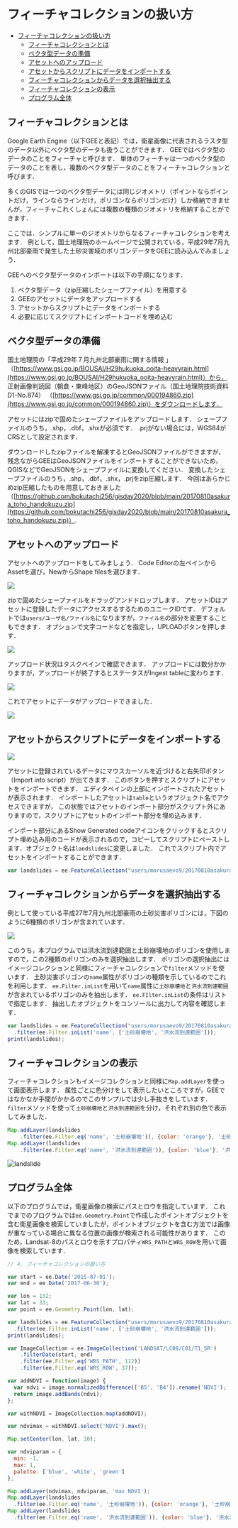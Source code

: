# フィーチャコレクションの扱い方
<!-- TOC depthFrom:1 depthTo:6 withLinks:1 updateOnSave:1 orderedList:0 -->

- [フィーチャコレクションの扱い方](#フィーチャコレクションの扱い方)
	- [フィーチャコレクションとは](#フィーチャコレクションとは)
	- [ベクタ型データの準備](#ベクタ型データの準備)
	- [アセットへのアップロード](#アセットへのアップロード)
	- [アセットからスクリプトにデータをインポートする](#アセットからスクリプトにデータをインポートする)
	- [フィーチャコレクションからデータを選択抽出する](#フィーチャコレクションからデータを選択抽出する)
	- [フィーチャコレクションの表示](#フィーチャコレクションの表示)
	- [プログラム全体](#プログラム全体)

<!-- /TOC -->

## フィーチャコレクションとは
Google Earth Engine（以下GEEと表記）では，衛星画像に代表されるラスタ型のデータ以外にベクタ型のデータも扱うことができます．
GEEではベクタ型のデータのことをフィーチャと呼びます．
単体のフィーチャは一つのベクタ型のデータのことを表し，複数のベクタ型データのことをフィーチャコレクションと呼びます．

多くのGISでは一つのベクタ型データには同じジオメトリ（ポイントならポイントだけ，ラインならラインだけ，ポリゴンならポリゴンだけ）しか格納できませんが，フィーチャこれくしょんには複数の種類のジオメトリを格納することができます．

ここでは．シンプルに単一のジオメトリからなるフィーチャコレクションを考えます．
例として，国土地理院のホームページで公開されている，平成29年7月九州北部豪雨で発生した土砂災害域のポリゴンデータをGEEに読み込んでみましょう．

GEEへのベクタ型データのインポートは以下の手順になります．

1. ベクタ型データ（zip圧縮したシェープファイル）を用意する
2. GEEのアセットにデータをアップロードする
3. アセットからスクリプトにデータをインポートする
4. 必要に応じてスクリプトにインポートコードを埋め込む

## ベクタ型データの準備
国土地理院の「平成29年７月九州北部豪雨に関する情報
」（[https://www.gsi.go.jp/BOUSAI/H29hukuoka_ooita-heavyrain.html](https://www.gsi.go.jp/BOUSAI/H29hukuoka_ooita-heavyrain.html)）から，
正射画像判読図（朝倉・東峰地区）のGeoJSONファイル（国土地理院技術資料 D1-No.874）
（[https://www.gsi.go.jp/common/000194860.zip](https://www.gsi.go.jp/common/000194860.zip)）をダウンロードします．

アセットにはzipで固めたシェープファイルをアップロードします．
シェープファイルのうち，.shp，.dbf，.shxが必須です．
.prjがない場合には，WGS84がCRSとして設定されます．

ダウンロードしたzipファイルを解凍するとGeoJSONファイルができますが，
残念ながらGEEはGeoJSONファイルをインポートすることができないため，
QGISなどでGeoJSONをシェープファイルに変換してください．
変換したシェープファイルのうち，.shp，.dbf，.shx，.prjをzip圧縮します．
今回はあらかじめzip圧縮したものを用意しておきました（[https://github.com/bokutachi256/gisday2020/blob/main/20170810asakura_toho_handokuzu.zip](https://github.com/bokutachi256/gisday2020/blob/main/20170810asakura_toho_handokuzu.zip)）.

## アセットへのアップロード

アセットへのアップロードをしてみましょう．
Code Editorの左ペインからAssetを選び，NewからShape filesを選びます．

![](images/585e75d5cb85f1a5814408a744867999.png)

zipで固めたシェープァイルをドラッグアンドドロップします．
アセットIDはアセットに登録したデータにアクセスするするためのユニークIDです．
デフォルトでは`users/ユーザ名/ファイル名`になりますが，`ファイル名`の部分を変更することもできます．
オプションで文字コードなどを指定し，UPLOADボタンを押します．

![](images/12dd006129fb140cacd57ea23ccaa181.png)

アップロード状況はタスクペインで確認できます．
アップロードには数分かかりますが，アップロードが終了するとステータスがIngest tableに変わります．

![](images/d0b5bae114cdb24e23a3fa3da41e761d.png)

これでアセットにデータがアップロードできました．

![](images/6266f09aff3dea6329b3ad24b387e4cf.png)

## アセットからスクリプトにデータをインポートする

![](images/4ea8663f9620a214e3aacd330721f3de.png)

アセットに登録されているデータにマウスカーソルを近づけると右矢印ボタン（Import into script）が出てきます．
このボタンを押すとスクリプトにアセットをインポートできます．
エディタペインの上部にインポートされたアセットが表示されます．
インポートしたアセットは`table`というオブジェクト名でアクセスできますが，
この状態ではアセットのインポート部分がスクリプト外にありますので，スクリプトにアセットのインポート部分を埋め込みます．

インポート部分にあるShow Generated codeアイコンをクリックするとスクリプト埋め込み用のコードが表示されるので，コピーしてスクリプトにペーストします．オブジェクト名は`landslides`に変更しました．
これでスクリプト内でアセットをインポートすることができます．

```javascript
var landslides = ee.FeatureCollection("users/morusaevo9/20170810asakura_toho_handokuzu");
```

## フィーチャコレクションからデータを選択抽出する

例として使っている平成27年7月九州北部豪雨の土砂災害ポリゴンには，下図のように6種類のポリゴンが含まれています．

![](images/480386d9e133150c35c338f1cde36efa.png)

このうち，本プログラムでは洪水流到達範囲と土砂崩壊地のポリゴンを使用しますので，この2種類のポリゴンのみを選択抽出します．
ポリゴンの選択抽出にはイメージコレクションと同様にフィーチャコレクションで`filter`メソッドを使います．
土砂災害ポリゴンの`name`属性がポリゴンの種類を示しているのでこれを利用します．
`ee.Filter.inList`を用いて`name`属性に`土砂崩壊地`と`洪水流到達範囲`が含まれているポリゴンのみを抽出します．
`ee.FIlter.inList`の条件はリストで指定します．
抽出したオブジェクトをコンソールに出力して内容を確認します．

```javascript
var landslides = ee.FeatureCollection("users/morusaevo9/20170810asakura_toho_handokuzu")
  .filter(ee.Filter.inList('name', ['土砂崩壊地', '洪水流到達範囲']));
print(landslides);
```

## フィーチャコレクションの表示

フィーチャコレクションもイメージコレクションと同様に`Map.addLayer`を使って画面表示します．
属性ごとに色分けをして表示したいところですが，GEEではなかなか手間がかかるのでこのサンプルでは少し手抜きをしています．
`filter`メソッドを使って`土砂崩壊地`と`洪水到達範囲`を分け，それぞれ別の色で表示してみました．

```javascript
Map.addLayer(landslides
	.filter(ee.Filter.eq('name', '土砂崩壊地')), {color: 'orange'}, '土砂崩壊地');
Map.addLayer(landslides
	.filter(ee.Filter.eq('name', '洪水流到達範囲')), {color: 'blue'}, '洪水流到達範囲');
```

![landslide](images/landslide.png)

## プログラム全体

以下のプログラムでは，衛星画像の検索にパスとロウを指定しています．
これでまでのプログラムでは`ee.Geometry.Point`で作成したポイントオブジェクトを含む衛星画像を検索していましたが，ポイントオブジェクトを含む方法では画像が重なっている場合に異なる位置の画像が検索される可能性があります．
このため，Landsat-8のパスとロウを示すプロパティ`WRS_PATH`と`WRS_ROW`を用いて画像を検索しています．

```javascript
// 4. フィーチャコレクションの扱い方

var start = ee.Date('2015-07-01');
var end = ee.Date('2017-06-30');

var lon = 132;
var lat = 33;
var point = ee.Geometry.Point(lon, lat);

var landslides = ee.FeatureCollection("users/morusaevo9/20170810asakura_toho_handokuzu")
  .filter(ee.Filter.inList('name', ['土砂崩壊地', '洪水流到達範囲']));
print(landslides);

var ImageCollection = ee.ImageCollection('LANDSAT/LC08/C01/T1_SR')
    .filterDate(start, end)
    .filter(ee.Filter.eq('WRS_PATH', 112))
    .filter(ee.Filter.eq('WRS_ROW', 37));

var addNDVI = function(image) {
  var ndvi = image.normalizedDifference(['B5', 'B4']).rename('NDVI');
  return image.addBands(ndvi);
};

var withNDVI = ImageCollection.map(addNDVI);

var ndvimax = withNDVI.select('NDVI').max();

Map.setCenter(lon, lat, 10);

var ndviparam = {
  min: -1,
  max: 1,
  palette: ['blue', 'white', 'green']
};

Map.addLayer(ndvimax, ndviparam, 'max NDVI');
Map.addLayer(landslides
  .filter(ee.Filter.eq('name', '土砂崩壊地')), {color: 'orange'}, '土砂崩壊地');
Map.addLayer(landslides
  .filter(ee.Filter.eq('name', '洪水流到達範囲')), {color: 'blue'}, '洪水流到達範囲');
```
